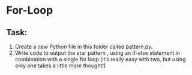 # For-Loop

## Task:
1. Create a new Python file in this folder called pattern.py.
2. Write code to output the star pattern , using an if-else
statement in combination with a single for loop (it’s really easy with two,
but using only one takes a little more thought!)



